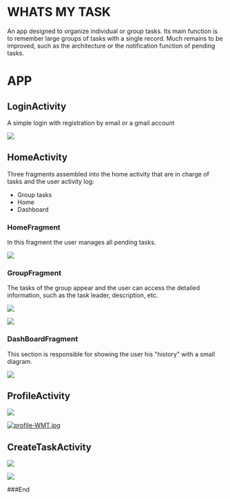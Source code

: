 # WHATS MY TASK

An app designed to organize individual or group tasks. Its main function is to remember large groups of tasks with a single record. Much remains to be improved, such as the architecture or the notification function of pending tasks.


# APP
## LoginActivity
A simple login with registration by email or a gmail account

![](https://i.postimg.cc/65r67nnL/loginWMT.jpg)

## HomeActivity
Three fragments assembled into the home activity that are in charge of tasks and the user activity log:
- Group tasks
- Home
- Dashboard

### HomeFragment
In this fragment the user manages all pending tasks.

![](https://i.postimg.cc/NFTskrVt/homeWMT.jpg)

### GroupFragment
The tasks of the group appear and the user can access the detailed information, such as the task leader, description, etc.

![](https://i.postimg.cc/zDRGr9fQ/team-Task-WMT.jpg)

![](https://i.postimg.cc/cHP13cFT/detail-Task-Team-WMT.jpg)

### DashBoardFragment
This section is responsible for showing the user his "history" with a small diagram.

![](https://i.postimg.cc/SsnNjPfJ/dash-Board-WMT.jpg)


## ProfileActivity
![](https://i.postimg.cc/BvYnS3Dr/toolbar-Menu-WMT.jpg)

[![profile-WMT.jpg](https://i.postimg.cc/4NkNNB7x/profile-WMT.jpg)](https://postimg.cc/HjzC609q)

## CreateTaskActivity
![](https://i.postimg.cc/zfXfYvLw/create-Task-WMT.jpg)

![](https://i.postimg.cc/MpYGLVGK/add-Friend-To-Task-WMT.jpg)


###End
